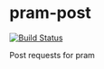 # pram-post
[![Build Status](https://travis-ci.org/techjanitor/pram-post.svg)](https://travis-ci.org/techjanitor/pram-post)

Post requests for pram
